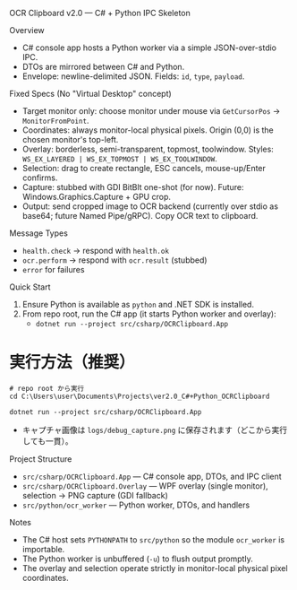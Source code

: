 OCR Clipboard v2.0 — C# + Python IPC Skeleton

Overview
- C# console app hosts a Python worker via a simple JSON-over-stdio IPC.
- DTOs are mirrored between C# and Python.
- Envelope: newline-delimited JSON. Fields: `id`, `type`, `payload`.

Fixed Specs (No "Virtual Desktop" concept)
- Target monitor only: choose monitor under mouse via `GetCursorPos` → `MonitorFromPoint`.
- Coordinates: always monitor-local physical pixels. Origin (0,0) is the chosen monitor's top-left.
- Overlay: borderless, semi-transparent, topmost, toolwindow. Styles: `WS_EX_LAYERED | WS_EX_TOPMOST | WS_EX_TOOLWINDOW`.
- Selection: drag to create rectangle, ESC cancels, mouse-up/Enter confirms.
- Capture: stubbed with GDI BitBlt one-shot (for now). Future: Windows.Graphics.Capture + GPU crop.
- Output: send cropped image to OCR backend (currently over stdio as base64; future Named Pipe/gRPC). Copy OCR text to clipboard.

Message Types
- `health.check` -> respond with `health.ok`
- `ocr.perform` -> respond with `ocr.result` (stubbed)
- `error` for failures

Quick Start
1) Ensure Python is available as `python` and .NET SDK is installed.
2) From repo root, run the C# app (it starts Python worker and overlay):
   - `dotnet run --project src/csharp/OCRClipboard.App`

# 実行方法（推奨）

```pwsh
# repo root から実行
cd C:\Users\user\Documents\Projects\ver2.0_C#+Python_OCRClipboard

dotnet run --project src/csharp/OCRClipboard.App
```

- キャプチャ画像は `logs/debug_capture.png` に保存されます（どこから実行しても一貫）。

Project Structure
- `src/csharp/OCRClipboard.App` — C# console app, DTOs, and IPC client
- `src/csharp/OCRClipboard.Overlay` — WPF overlay (single monitor), selection → PNG capture (GDI fallback)
- `src/python/ocr_worker` — Python worker, DTOs, and handlers

Notes
- The C# host sets `PYTHONPATH` to `src/python` so the module `ocr_worker` is importable.
- The Python worker is unbuffered (`-u`) to flush output promptly.
 - The overlay and selection operate strictly in monitor-local physical pixel coordinates.

